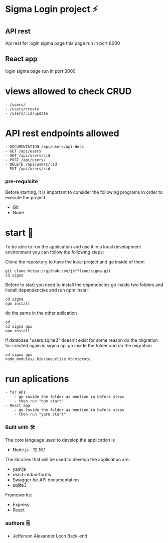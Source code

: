 # Sigma Login project ⚡️
## API rest
Api rest for login sigma page this page run in port 8000
## React app
login sigma page run in port 3000

# views allowed to check CRUD
    - /users/
    - /users/create
    - /users/:id/update
# API rest endpoints allowed
    - DOCUMENTATION /api/users/api-docs
    - GET /api/users
    - GET /api/users/:id
    - POST /api/users/
    - DELETE /api/users/:id
    - PUT /api/users/:id

### pre-requisite
Before starting, it is important to consider the following programs in order to execute the project
  - Git
  - Node


# start 🚀
To be able to run the application and use it in a local development environment you can follow
the following steps:

Clone the repository to have the local project and go inside of them
```
git clone https://github.com/jeffleon/sigma.git
cd sigma
```
Before to start you need to install the dependecies
go inside two folders and install dependencies and run npm install
```
cd sigma
npm install
```
do the same in the other aplication
```
cd ..
cd sigma api
npm install
``` 
if database "users.sqlite3" doesn't exist for some reason do the migration for created again in sigma api go inside the folder and do the migration
```
cd sigma api
node_modules/.bin/sequelize db:migrate
```
# run aplications
    - for API
        - go inside the folder as mention in before steps 
        - then run "npm start"
    - React app
        - go inside the folder as mention in before steps 
        - then run "yarn start"
### Built with 🛠️
The core language used to develop the application is
- Node.js - 12.16.1

The libraries that will be used to develop the application are:
- yamljs
- react-redux-forms
- Swagger for API documentation
- sqlite3

Frameworks:
- Express
- React


### authors 🗒
- Jefferson Alexander Leon Back-end

